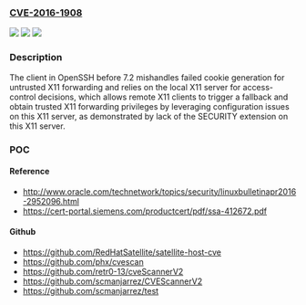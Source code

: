 ### [CVE-2016-1908](https://cve.mitre.org/cgi-bin/cvename.cgi?name=CVE-2016-1908)
![](https://img.shields.io/static/v1?label=Product&message=n%2Fa&color=blue)
![](https://img.shields.io/static/v1?label=Version&message=n%2Fa&color=blue)
![](https://img.shields.io/static/v1?label=Vulnerability&message=n%2Fa&color=brighgreen)

### Description

The client in OpenSSH before 7.2 mishandles failed cookie generation for untrusted X11 forwarding and relies on the local X11 server for access-control decisions, which allows remote X11 clients to trigger a fallback and obtain trusted X11 forwarding privileges by leveraging configuration issues on this X11 server, as demonstrated by lack of the SECURITY extension on this X11 server.

### POC

#### Reference
- http://www.oracle.com/technetwork/topics/security/linuxbulletinapr2016-2952096.html
- https://cert-portal.siemens.com/productcert/pdf/ssa-412672.pdf

#### Github
- https://github.com/RedHatSatellite/satellite-host-cve
- https://github.com/phx/cvescan
- https://github.com/retr0-13/cveScannerV2
- https://github.com/scmanjarrez/CVEScannerV2
- https://github.com/scmanjarrez/test

